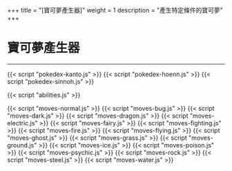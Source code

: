 +++
title = "[寶可夢產生器]"
weight = 1
description = "產生特定條件的寶可夢"
+++

# 寶可夢產生器
<div id="GeneratePanel"></div>

---

<div id="Pokemon"></div>
<div id="AbilityList"></div>
<div id="MoveList"></div>

{{< script "pokedex-kanto.js" >}}
{{< script "pokedex-hoenn.js" >}}
{{< script "pokedex-sinnoh.js" >}}

{{< script "abilities.js" >}}

{{< script "moves-normal.js" >}}
{{< script "moves-bug.js" >}}
{{< script "moves-dark.js" >}}
{{< script "moves-dragon.js" >}}
{{< script "moves-electric.js" >}}
{{< script "moves-fairy.js" >}}
{{< script "moves-fighting.js" >}}
{{< script "moves-fire.js" >}}
{{< script "moves-flying.js" >}}
{{< script "moves-ghost.js" >}}
{{< script "moves-grass.js" >}}
{{< script "moves-ground.js" >}}
{{< script "moves-ice.js" >}}
{{< script "moves-poison.js" >}}
{{< script "moves-psychic.js" >}}
{{< script "moves-rock.js" >}}
{{< script "moves-steel.js" >}}
{{< script "moves-water.js" >}}

<script type="text/javascript">
  var isNotAutoBuild = true;
  /*window.addEventListener("parsePage", ()=>{
    TocInjector.parsePage("Pokemon");
  });*/
</script>
